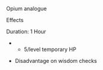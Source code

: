 Opium analogue

Effects

Duration: 1 Hour

- + 5/level temporary HP
    
- Disadvantage on wisdom checks